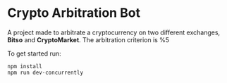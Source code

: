 # Crypto Arbitration Bot

A project made to arbitrate a cryptocurrency on two different exchanges, **Bitso** and **CryptoMarket**. The arbitration criterion is %5

To get started run:
```
npm install
npm run dev-concurrently
```
